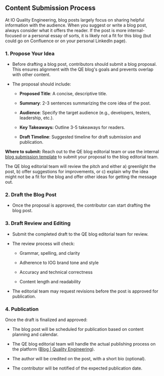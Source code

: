 Content Submission Process
--------------------------

At IO Quality Engineering, blog posts largely focus on sharing helpful information with the audience. When you suggest or write a blog post, 
always consider what it offers the reader. If the post is more internal-focused or a personal essay of sorts, it is 
likely not a fit for this blog (but could go on Confluence or on your personal LinkedIn page).

### 1\. Propose Your Idea

*   Before drafting a blog post, contributors should submit a blog proposal. This ensures alignment with the QE blog's goals and prevents overlap with other content.

*   The proposal should include:

	*   **Proposed Title**: A concise, descriptive title.

	*   **Summary**: 2-3 sentences summarizing the core idea of the post.

	*   **Audience**: Specify the target audience (e.g., developers, testers, leadership, etc.).

	*   **Key Takeaways:** Outline 3-5 takeaways for readers.

	*   **Draft Timeline**: Suggested timeline for draft submission and publication.


**Where to submit:** Reach out to the QE blog editorial team or use the internal [blog submission template](https://github.com/input-output-hk/quality-engineering/issues/new?assignees=&labels=blog&projects=&template=blog.md&title=) 
to submit your proposal to the blog editorial team.

The QE blog editorial team will review the pitch and either a) greenlight the post, b) offer suggestions for improvements, 
or c) explain why the idea might not be a fit for the blog and offer other ideas for getting the message out.

### 2\. Draft the Blog Post

*   Once the proposal is approved, the contributor can start drafting the blog post.


### 3\. Draft Review and Editing

*   Submit the completed draft to the QE blog editorial team for review.

*   The review process will check:

	*   Grammar, spelling, and clarity

	*   Adherence to IOG brand tone and style

	*   Accuracy and technical correctness

	*   Content length and readability

*   The editorial team may request revisions before the post is approved for publication.


### 4\. Publication

Once the draft is finalized and approved:

*   The blog post will be scheduled for publication based on content planning and calendar.

*   The QE blog editorial team will handle the actual publishing process on the platform ([Blog | Quality Engineering](https://input-output-hk.github.io/quality-engineering/blog/)).

*   The author will be credited on the post, with a short bio (optional).

*   The contributor will be notified of the expected publication date.
